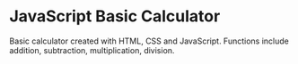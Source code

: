 # JavaScript Basic Calculator

Basic calculator created with HTML, CSS and JavaScript. 
Functions include addition, subtraction, multiplication, division. 

